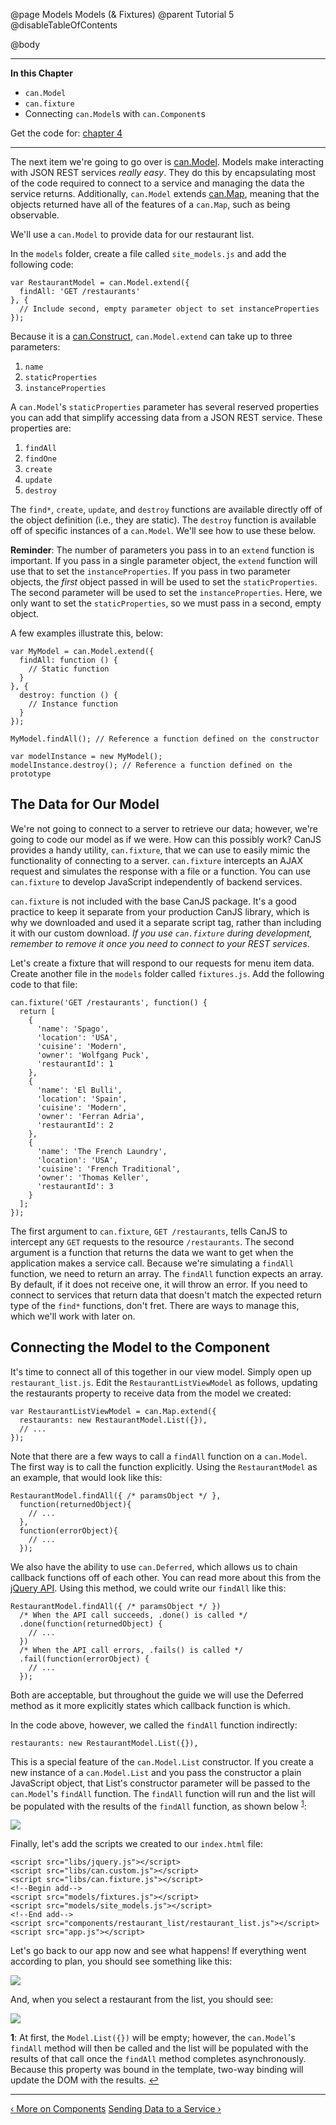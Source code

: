 @page Models Models (& Fixtures)
@parent Tutorial 5
@disableTableOfContents

@body

<div class="getting-started">

- - - -
**In this Chapter**
 - `can.Model`
 - `can.fixture`
 - Connecting `can.Model`s with `can.Component`s

Get the code for: [chapter 4](https://github.com/bitovi/canjs/blob/guides-overhaul/guides/examples/PlaceMyOrder/ch-4_canjs-getting-started.zip?raw=true)

- - -

The next item we're going to go over is [can.Model](../docs/can.Model.html).
Models make interacting with JSON REST services *really easy*. They do this by
encapsulating most of the code required to connect to a service and managing
the data the service returns. Additionally, `can.Model` extends
[can.Map](../docs/can.Map.html), meaning that the objects returned have all of
the features of a `can.Map`, such as being observable.

We'll use a `can.Model` to provide data for our restaurant list.

In the `models` folder, create a file called `site_models.js` and add the
following code:

```
var RestaurantModel = can.Model.extend({
  findAll: 'GET /restaurants'
}, {
  // Include second, empty parameter object to set instanceProperties
});
```

Because it is a [can.Construct](../docs/can.Construct.html), `can.Model.extend`
can take up to three parameters:

1. `name`
2. `staticProperties`
3. `instanceProperties`

A `can.Model`'s `staticProperties` parameter has several reserved properties you
can add that simplify accessing data from a JSON REST service. These
properties are:

1. `findAll`
2. `findOne`
3. `create`
4. `update`
5. `destroy`

The `find*`, `create`, `update`, and `destroy` functions are available directly
off of the object definition (i.e., they are static). The `destroy` function is
available off of specific instances of a `can.Model`. We'll see how to
use these below.

**Reminder**: The number of parameters you pass in to an `extend` function is
important. If you pass in a single parameter object, the `extend` function will
use that to set the `instanceProperties`. If you pass in two parameter
objects, the *first* object passed in will be used to set the
`staticProperties`. The second parameter will be used to set the
`instanceProperties`. Here, we only want to set the `staticProperties`, so we
must pass in a second, empty object.

A few examples illustrate this, below:

```
var MyModel = can.Model.extend({
  findAll: function () {
    // Static function
  }
}, {
  destroy: function () {
    // Instance function
  }
});

MyModel.findAll(); // Reference a function defined on the constructor

var modelInstance = new MyModel();
modelInstance.destroy(); // Reference a function defined on the prototype
```

## The Data for Our Model

We're not going to connect to a server to retrieve our data; however, we're
going to code our model as if we were. How can this possibly work? CanJS
provides a handy utility, `can.fixture`, that we can use to easily mimic the
functionality of connecting to a server. `can.fixture`
intercepts an AJAX request and simulates the response with a file or a
function. You can use `can.fixture` to develop JavaScript independently of
backend services.

`can.fixture` is not included with the base CanJS package. It's a good practice
to keep it separate from your production CanJS library, which is why we
downloaded and used it a separate script tag, rather than including it
with our custom download. *If you use `can.fixture` during development, remember
to remove it once you need to connect to your REST services*.

Let's create a fixture that will respond to our requests for menu item data.
Create another file in the `models` folder called `fixtures.js`. Add the
following code to that file:

```
can.fixture('GET /restaurants', function() {
  return [
    {
      'name': 'Spago',
      'location': 'USA',
      'cuisine': 'Modern',
      'owner': 'Wolfgang Puck',
      'restaurantId': 1
    },
    {
      'name': 'El Bulli',
      'location': 'Spain',
      'cuisine': 'Modern',
      'owner': 'Ferran Adria',
      'restaurantId': 2
    },
    {
      'name': 'The French Laundry',
      'location': 'USA',
      'cuisine': 'French Traditional',
      'owner': 'Thomas Keller',
      'restaurantId': 3
    }
  ];
});
```

The first argument to `can.fixture`, `GET /restaurants`, tells CanJS to
intercept any `GET` requests to the resource `/restaurants`. The second argument
is a function that returns the data we want to get when the application makes
a service call. Because we're simulating a `findAll` function, we need to return
an array. The `findAll` function expects an array. By default, if it does not
receive one, it will throw an error. If you need to connect to services that
return data that doesn't match the expected return type of the `find*`
functions, don't fret. There are ways to manage this, which we'll work with
later on.

## Connecting the Model to the Component

It's time to connect all of this together in our view model. Simply open up
`restaurant_list.js`. Edit the `RestaurantListViewModel` as follows,
updating the restaurants property to receive data from the model we created:

```
var RestaurantListViewModel = can.Map.extend({
  restaurants: new RestaurantModel.List({}),
  // ...
});
```

Note that there are a few ways to call a `findAll` function on a `can.Model`. The
first way is to call the function explicitly. Using the `RestaurantModel` as an
example, that would look like this:

```
RestaurantModel.findAll({ /* paramsObject */ },
  function(returnedObject){
    // ...
  },
  function(errorObject){
    // ...
  });
```

We also have the ability to use `can.Deferred`, which allows us to chain
callback functions off of each other. You can read more about this from the
[jQuery API](https://api.jquery.com/category/deferred-object/). Using this
method, we could write our `findAll` like this:

```
RestaurantModel.findAll({ /* paramsObject */ })
  /* When the API call succeeds, .done() is called */
  .done(function(returnedObject) {
    // ...
  })
  /* When the API call errors, .fails() is called */
  .fail(function(errorObject) {
    // ...
  });
```

Both are acceptable, but throughout the guide we will use the Deferred method
as it more explicitly states which callback function is which.

In the code above, however, we called the `findAll` function indirectly:

```
restaurants: new RestaurantModel.List({}),
```

This is a special feature of the `can.Model.List` constructor. If you create a
new instance of a `can.Model.List` and you pass the constructor a plain
JavaScript object, that List's constructor parameter will be passed to the
`can.Model`'s `findAll` function. The `findAll` function will run and the list will
be populated with the results of the `findAll` function, as shown below
<sup id="ModelListReference">[1](#ModelList)</sup>:


![](../can/guides/images/4_models/New.Model.List.png)

Finally, let's add the scripts we created to our `index.html` file:

```
<script src="libs/jquery.js"></script>
<script src="libs/can.custom.js"></script>
<script src="libs/can.fixture.js"></script>
<!--Begin add-->
<script src="models/fixtures.js"></script>
<script src="models/site_models.js"></script>
<!--End add-->
<script src="components/restaurant_list/restaurant_list.js"></script>
<script src="app.js"></script>
```

Let's go back to our app now and see what happens! If everything went
according to plan, you should see something like this:

![](../can/guides/images/4_models/FinalRestaurantComponentNoSelect.png)

And, when you select a restaurant from the list, you should see:

![](../can/guides/images/4_models/FinalRestaurantComponentSelect.png)

<a name="ModelList"></a>
**1**: At first, the `Model.List({})` will be empty; however, the `can.Model`'s
`findAll` method will then be called and the list will be populated with the
results of that call once the `findAll` method completes asynchronously.
Because this property was bound in the template, two-way binding will update
the DOM with the results. <a href="#ModelListReference">↩</a>

- - -

<span class="pull-left">[&lsaquo; More on Components](MoreOnComponents.html)</span>
<span class="pull-right">[Sending Data to a Service &rsaquo;](SendingDataToAService.html)</span>

</div>